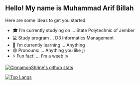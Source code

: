 ## Hello! My name is Muhammad Arif Billah

Here are some ideas to get you started:

- 🎓 I’m currently studying on ... State Polytechnic of Jember
- 💻 Study program ... D3 Informatics Management
- 🌱 I’m currently learning ... Anything
- 😄 Pronouns: ... Anything you like ;)
- ⚡ Fun fact: ... I'm a weeb ;v

[![CinnamonShrine's github stats](https://github-readme-stats.vercel.app/api?username=CinnamonShrine&theme=react)](https://github.com/anuraghazra/github-readme-stats)

[![Top Langs](https://github-readme-stats.vercel.app/api/top-langs/?username=CinnamonShrine&theme=react&layout=compact)](https://github.com/KeepSOBP?tab=repositories)
